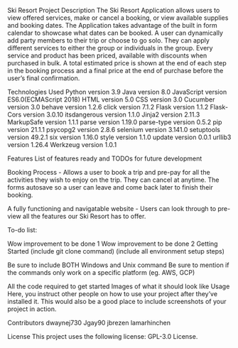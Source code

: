 Ski Resort
Project Description
The Ski Resort Application allows users to view offered services, make or cancel a booking, or view available supplies and booking dates. The Application takes advantage of the built in form calendar to showcase what dates can be booked. A user can dynamically add party members to their trip or choose to go solo. They can apply different services to either the group or individuals in the group. Every service and product has been priced, available with discounts when purchased in bulk. A total estimated price is shown at the end of each step in the booking process and a final price at the end of purchase before the user’s final confirmation.

Technologies Used
Python       version 3.9
Java         version 8.0
JavaScript   version ES6.0(ECMAScript 2018)
HTML         version 5.0
CSS          version 3.0
Cucumber     version 3.0
behave       version 1.2.6
click        version 7.1.2
Flask        version 1.1.2
Flask-Cors   version 3.0.10
itsdangerous version 1.1.0
Jinja2       version 2.11.3
MarkupSafe   version 1.1.1
parse        version 1.19.0
parse-type   version 0.5.2
pip          version 21.1.1
psycopg2     version 2.8.6
selenium     version 3.141.0
setuptools   version 49.2.1
six          version 1.16.0
style        version 1.1.0
update       version 0.0.1
urllib3      version 1.26.4
Werkzeug     version 1.0.1

Features
List of features ready and TODOs for future development

Booking Process - Allows a user to book a trip and pre-pay for all the activities they wish to enjoy on the trip. They can cancel at anytime. The forms autosave so a user can leave and come back later to finish their booking.

A fully functioning and navigatable website - Users can look through to pre-view all the features our Ski Resort has to offer.

To-do list:

Wow improvement to be done 1
Wow improvement to be done 2
Getting Started
(include git clone command) (include all environment setup steps)

Be sure to include BOTH Windows and Unix command
Be sure to mention if the commands only work on a specific platform (eg. AWS, GCP)

All the code required to get started
Images of what it should look like
Usage
Here, you instruct other people on how to use your project after they’ve installed it. This would also be a good place to include screenshots of your project in action.

Contributors
dwaynej730
Jgay90
jbrezen
lamarhinchen

License
This project uses the following license: GPL-3.0 License.
